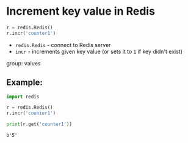 # Increment key value in Redis

```python
r = redis.Redis()
r.incr('counter1')
```

- `redis.Redis` - connect to Redis server
- `incr` - increments given key value (or sets it to `1` if key didn't exist)

group: values

## Example: 
```python
import redis

r = redis.Redis()
r.incr('counter1')

print(r.get('counter1'))
```
```
b'5'

```

